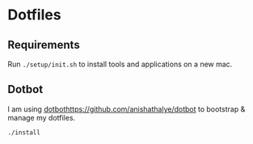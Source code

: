 # Dotfiles

## Requirements

Run `./setup/init.sh` to install tools and applications on a new mac.

## Dotbot

I am using [dotbot](https://github.com/anishathalye/dotbot)https://github.com/anishathalye/dotbot to bootstrap & manage my dotfiles.

```shell
./install
```
